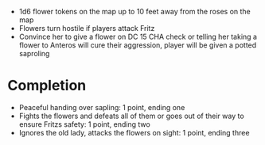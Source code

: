 - 1d6 flower tokens on the map up to 10 feet away from the roses on the map
- Flowers turn hostile if players attack Fritz
- Convince her to give a flower on DC 15 CHA check or telling her taking a flower to Anteros will cure their aggression, player will be given a potted saproling
# Completion
- Peaceful handing over sapling: 1 point, ending one
- Fights the flowers and defeats all of them or goes out of their way to ensure Fritzs safety: 1 point, ending two
- Ignores the old lady, attacks the flowers on sight: 1 point, ending three
 